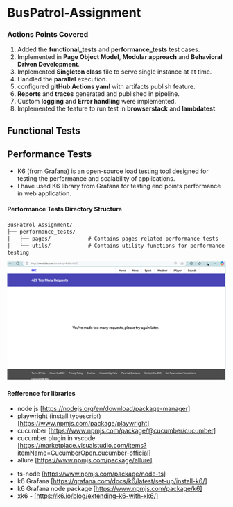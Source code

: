 # BusPatrol-Assignment

### Actions Points Covered
1. Added the **functional_tests** and **performance_tests** test cases.
2. Implemented in **Page Object Model**, **Modular approach** and **Behavioral Driven Development**.
3. Implemented **Singleton class** file to serve single instance at at time.
4. Handled the **parallel** execution.
5. configured **gitHub Actions yaml** with artifacts publish feature.
6. **Reports** and **traces** generated and published in pipeline.
7. Custom **logging** and **Error handling** were implemented.
8. Implemented the feature to run test in **browserstack** and **lambdatest**.

## Functional Tests

## Performance Tests

- K6 (from Grafana) is an open-source load testing tool designed for testing the performance and scalability of applications.
- I have used K6 library from Grafana for testing end points performance in web application.

#### Performance Tests Directory Structure 
```
BusPatrol-Assignment/
├── performance_tests/
│   ├── pages/            # Contains pages related performance tests
│   └── utils/            # Contains utility functions for performance testing
```

![alt text](image.png)

#### Refference for libraries 

- node.js [https://nodejs.org/en/download/package-manager]
- playwright (install typescript) [https://www.npmjs.com/package/playwright]
- cucumber [https://www.npmjs.com/package/@cucumber/cucumber]
- cucumber plugin in vscode [https://marketplace.visualstudio.com/items?itemName=CucumberOpen.cucumber-official]
- allure [https://www.npmjs.com/package/allure]
<!-- - multiple cucumber html reporter [https://github.com/WasiqB/multiple-cucumber-html-reporter] -->
- ts-node [https://www.npmjs.com/package/node-ts]
- k6 Grafana [https://grafana.com/docs/k6/latest/set-up/install-k6/]
- k6 Grafana node package [https://www.npmjs.com/package/k6]
- xk6 - [https://k6.io/blog/extending-k6-with-xk6/]